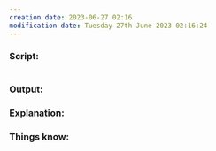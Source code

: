 ```yaml
---
creation date: 2023-06-27 02:16
modification date: Tuesday 27th June 2023 02:16:24
---
```


### Script:

```

```

### Output:



### Explanation:



### Things know:
